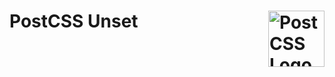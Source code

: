 # PostCSS Unset [<img src="https://postcss.github.io/postcss/logo.svg" alt="PostCSS Logo" width="90" height="90" align="right">][postcss]

<!-- TODO -->

[postcss]: https://github.com/postcss/postcss
